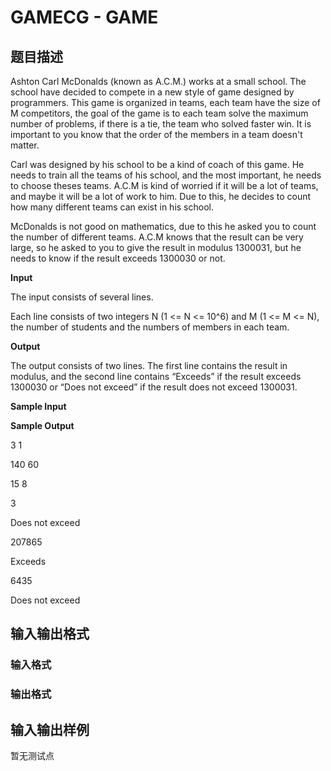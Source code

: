 # GAMECG - GAME

## 题目描述

Ashton Carl McDonalds (known as A.C.M.) works at a small school. The school have decided to compete in a new style of game designed by programmers. This game is organized in teams, each team have the size of M competitors, the goal of the game is to each team solve the maximum number of problems, if there is a tie, the team who solved faster win. It is important to you know that the order of the members in a team doesn't matter.

Carl was designed by his school to be a kind of coach of this game. He needs to train all the teams of his school, and the most important, he needs to choose theses teams. A.C.M is kind of worried if it will be a lot of teams, and maybe it will be a lot of work to him. Due to this, he decides to count how many different teams can exist in his school.

McDonalds is not good on mathematics, due to this he asked you to count the number of different teams. A.C.M knows that the result can be very large, so he asked to you to give the result in modulus 1300031, but he needs to know if the result exceeds 1300030 or not.

**Input**

The input consists of several lines.

Each line consists of two integers N (1 <= N <= 10^6) and M (1 <= M <= N), the number of students and the numbers of members in each team.

**Output**

The output consists of two lines. The first line contains the result in modulus, and the second line contains “Exceeds” if the result exceeds 1300030 or “Does not exceed” if the result does not exceed 1300031.

**Sample Input**

**Sample Output**

3 1

140 60

15 8

3

Does not exceed

207865

Exceeds

6435

Does not exceed

## 输入输出格式

### 输入格式

### 输出格式

## 输入输出样例

暂无测试点


